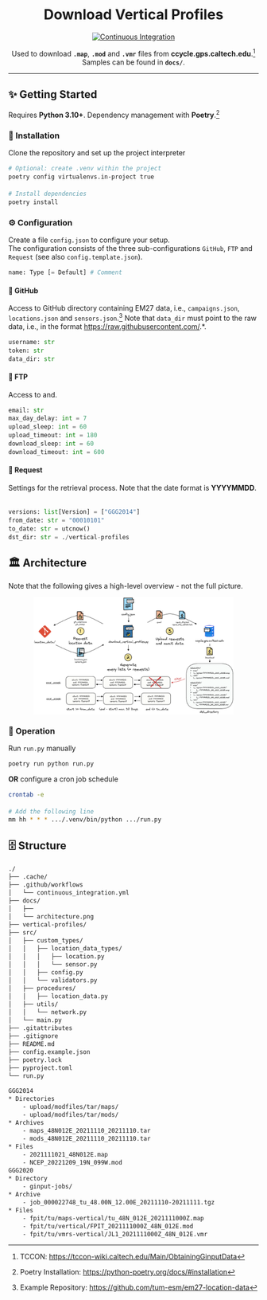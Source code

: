 <h1 align="center">Download Vertical Profiles</h1>

<div align="center">

[![Continuous Integration](https://github.com/tum-esm/automated-retrieval-pipeline/tree/main/extract-retrieval-data/actions/workflows/continuous-integration.yml/badge.svg)](https://github.com/tum-esm/automated-retrieval-pipeline/tree/main/extract-retrieval-data/actions/workflows/continuous_integration.yml)

Used to download __`.map`__, __`.mod`__ and __`.vmr`__ files from __<span>ccycle.gps.caltech.edu</span>__.[^1]<br/>Samples can be found in **`docs/`**.



</div>

<hr />

## :sparkles: Getting Started
Requires __Python 3.10+__. Dependency management with __Poetry__.[^2] 


### :electric_plug: Installation
Clone the repository and set up the project interpreter
```bash
# Optional: create .venv within the project
poetry config virtualenvs.in-project true

# Install dependencies
poetry install
```

### :gear: Configuration

Create a file `config.json` to configure your setup.<br/>The configuration consists of the three sub-configurations `GitHub`, `FTP` and `Request` (see also `config.template.json`).
```python
name: Type [= Default] # Comment
```

#### :octopus: GitHub
Access to GitHub directory containing EM27 data, i.e., `campaigns.json`, `locations.json` and `sensors.json`.[^3] Note that `data_dir` must point to the raw data, i.e., in the format https://raw.githubusercontent.com/.*.
```python
username: str
token: str
data_dir: str
```
####  :floppy_disk: FTP
Access to and.
```python
email: str
max_day_delay: int = 7
upload_sleep: int = 60
upload_timeout: int = 180
download_sleep: int = 60
download_timeout: int = 600
```
####  :mag_right: Request
Settings for the retrieval process. Note that the date format is **YYYYMMDD**.
```python

versions: list[Version] = ["GGG2014"]
from_date: str = "00010101"
to_date: str = utcnow()
dst_dir: str = ./vertical-profiles
```
## 🏛 Architecture
Note that the following gives a high-level overview - not the full picture.
<div align="center">
<a href="docs/architecture.png"><img src="docs/architecture.png" align="center" width="80%" ></a>
</div>

### 🚀 Operation

Run `run.py` manually

```bash
poetry run python run.py
```

**OR** configure a cron job schedule

```bash
crontab -e

# Add the following line
mm hh * * * .../.venv/bin/python .../run.py
```
## 🗄 Structure
```
./
├── .cache/
├── .github/workflows
│   └── continuous_integration.yml
├── docs/
│   ├── 
│   └── architecture.png
├── vertical-profiles/
├── src/
│   ├── custom_types/
│   │   ├── location_data_types/
│   │   │   ├── location.py
│   │   │   └── sensor.py
│   │   ├── config.py
│   │   └── validators.py
│   ├── procedures/
│   │   ├── location_data.py
│   ├── utils/
│   │   └── network.py
│   └── main.py
├── .gitattributes
├── .gitignore
├── README.md
├── config.example.json
├── poetry.lock
├── pyproject.toml
└── run.py
```
[^1]: TCCON: https://tccon-wiki.caltech.edu/Main/ObtainingGinputData
[^2]: Poetry Installation: https://python-poetry.org/docs/#installation
[^3]: Example Repository: https://github.com/tum-esm/em27-location-data

```
GGG2014
* Directories
    - upload/modfiles/tar/maps/
    - upload/modfiles/tar/mods/
* Archives
    - maps_48N012E_20211110_20211110.tar
    - mods_48N012E_20211110_20211110.tar
* Files
    - 2021111021_48N012E.map
    - NCEP_20221209_19N_099W.mod
GGG2020
* Directory
    - ginput-jobs/
* Archive
    - job_000022748_tu_48.00N_12.00E_20211110-20211111.tgz
* Files
    - fpit/tu/maps-vertical/tu_48N_012E_2021111000Z.map 
    - fpit/tu/vertical/FPIT_2021111000Z_48N_012E.mod
    - fpit/tu/vmrs-vertical/JL1_2021111000Z_48N_012E.vmr
```